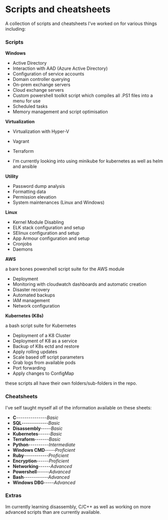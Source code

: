 # Scripts and cheatsheets

A collection of scripts and cheatsheets I've worked on for various things including:

### Scripts

 **Windows**

 - Active Directory
 - Interaction with AAD (Azure Active Directory)
 - Configuration of service accounts
 - Domain controller querying
 - On-prem exchange servers
 - Cloud exchange servers
 - Custom powershell toolkit script which compiles all .PS1 files into a menu for use
 - Scheduled tasks
 - Memory management and script optimisation

 **Virtualization**
 - Virtualization with Hyper-V
 - Vagrant
 - Terraform

 - I'm currently looking into using minikube for kubernetes as well as helm and ansible

**Utility**
 - Password dump analysis
 - Formatting data
 - Permission elevation
 - System maintenances (Linux and Windows)

 **Linux**
 - Kernel Module Disabling
 - ELK stack configuration and setup
 - SElinux configuration and setup
 - App Armour configuration and setup
 - Cronjobs 
 - Daemons

**AWS**

a bare bones powershell script suite for the AWS module

 - Deployment
 - Monitoring with cloudwatch dashboards and automatic creation
 - Disaster recovery 
 - Automated backups
  - IAM management
 - Network configuration

**Kubernetes (K8s)**

a bash script suite for Kubernetes

 - Deployment of a K8 Cluster
 - Deployment of K8 as a service
 - Backup of K8s ectd and restore
 - Apply rolling updates
 - Scale based off script parameters
 - Grab logs from available pods
 - Port forwarding
 - Apply changes to ConfigMap

these scripts all have their own folders/sub-folders in the repo.

### Cheatsheets
I've self taught myself all of the information available on these sheets:

- **C**---------------*Basic*
- **SQL**-------------*Basic*
- **Disassembly**-----*Basic*
- **Kubernetes**------*Basic*
- **Terraform**-------*Basic*
- **Python**----------*Intermediate*
- **Windows CMD**-----*Proficient*
- **Ruby**------------*Proficient*
- **Encryption**------*Proficient*
- **Networking**------*Advanced*
- **Powershell**------*Advanced*
- **Bash**------------*Advanced*
- **Windows DBG**-----*Advanced*

### Extras
Im currently learning disassembly, C/C++ as well as working on more advanced scripts than are currently available.
